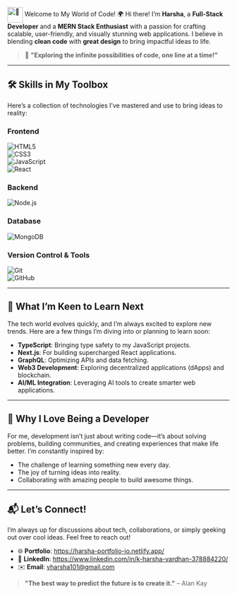 <img src="https://em-content.zobj.net/thumbs/120/apple/325/waving-hand_1f44b.png" alt="👋" width="35" style="vertical-align:middle;"> Welcome to My World of Code! 🌍
Hi there! I’m **Harsha**, a **Full-Stack Developer** and a **MERN Stack Enthusiast** with a passion for crafting scalable, user-friendly, and visually stunning web applications. I believe in blending **clean code** with **great design** to bring impactful ideas to life.  

> 🚀 **"Exploring the infinite possibilities of code, one line at a time!"**

---

## 🛠 **Skills in My Toolbox**  
Here’s a collection of technologies I’ve mastered and use to bring ideas to reality:  

### **Frontend**  
![HTML5](https://img.shields.io/badge/-HTML5-E34F26?logo=html5&logoColor=white&style=for-the-badge)  
![CSS3](https://img.shields.io/badge/-CSS3-1572B6?logo=css3&logoColor=white&style=for-the-badge)  
![JavaScript](https://img.shields.io/badge/-JavaScript-F7DF1E?logo=javascript&logoColor=black&style=for-the-badge)  
![React](https://img.shields.io/badge/-React-61DAFB?logo=react&logoColor=black&style=for-the-badge)  

### **Backend**  
![Node.js](https://img.shields.io/badge/-Node.js-339933?logo=node.js&logoColor=white&style=for-the-badge)   

### **Database**  
![MongoDB](https://img.shields.io/badge/-MongoDB-47A248?logo=mongodb&logoColor=white&style=for-the-badge)  

### **Version Control & Tools**  
![Git](https://img.shields.io/badge/-Git-F05032?logo=git&logoColor=white&style=for-the-badge)  
![GitHub](https://img.shields.io/badge/-GitHub-181717?logo=github&logoColor=white&style=for-the-badge)  

---

## 🔮 **What I’m Keen to Learn Next**  
The tech world evolves quickly, and I’m always excited to explore new trends. Here are a few things I’m diving into or planning to learn soon:  
- **TypeScript**: Bringing type safety to my JavaScript projects.  
- **Next.js**: For building supercharged React applications.  
- **GraphQL**: Optimizing APIs and data fetching.  
- **Web3 Development**: Exploring decentralized applications (dApps) and blockchain.  
- **AI/ML Integration**: Leveraging AI tools to create smarter web applications.  

---

## 🌟 **Why I Love Being a Developer**  
For me, development isn’t just about writing code—it’s about solving problems, building communities, and creating experiences that make life better. I’m constantly inspired by:  
- The challenge of learning something new every day.  
- The joy of turning ideas into reality.  
- Collaborating with amazing people to build awesome things.  

---

## 📬 **Let’s Connect!**  
I’m always up for discussions about tech, collaborations, or simply geeking out over cool ideas. Feel free to reach out!  

- 🌐 **Portfolio**: https://harsha-portfolio-io.netlify.app/
- 💼 **LinkedIn**: https://www.linkedin.com/in/k-harsha-vardhan-378884220/ 
- ✉️ **Email**: vharsha101@gmail.com

> **"The best way to predict the future is to create it."** – Alan Kay  

